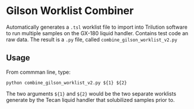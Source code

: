 # Gilson Worklist Combiner 

Automatically generates a `.tsl` worklist file to import into Trilution software to run multiple samples on the GX-180 liquid handler. Contains test code an raw data. The result is a `.py` file, called `combine_gilson_worklist_v2.py`

## Usage

From commman line, type:
```
python combine_gilson_worklist_v2.py ${1} ${2}

```
The two arguments `${1}` and `${2}` would be the two separate worklists generate by the Tecan liquid handler that solubilized samples prior to. 
